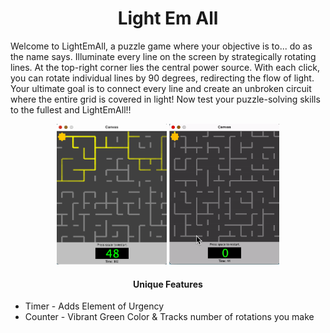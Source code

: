 <h1 align="center">Light Em All</h1>

<p>Welcome to LightEmAll, a puzzle game where your objective is to... do as the name says. Illuminate every line on the screen by strategically rotating lines. At the top-right corner lies the central power source. With each click, you can rotate individual lines by 90 degrees, redirecting the flow of light. Your ultimate goal is to connect every line and create an unbroken circuit where the entire grid is covered in light! Now test your puzzle-solving skills to the fullest and LightEmAll!!</p>

<p align="center"><img src="LEAPic.png" width=35% alt="LightEmAll"><span>     </span><img src="LEA_GP.gif" width=35% alt="LightEmAll Gameplay"></p>

<h4 align="center">Unique Features</h4>
<ul>
  <li>Timer - Adds Element of Urgency</li>
  <li>Counter - Vibrant Green Color & Tracks number of rotations you make</li>
</ul>

